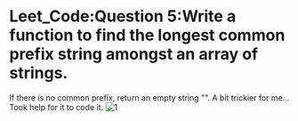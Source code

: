 # Leet_Code:Question 5:Write a function to find the longest common prefix string amongst an array of strings.

If there is no common prefix, return an empty string "".
A bit trickier for me...
Took help for it to code it.
![1](https://user-images.githubusercontent.com/61155876/88450933-6c7cd200-ce70-11ea-971b-e7701b32ce0b.PNG)
